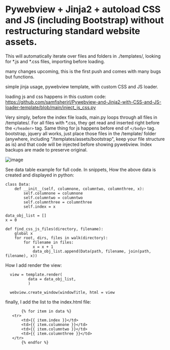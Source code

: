 # 
# Pywebview + Jinja2 + autoload CSS and JS (including Bootstrap) without restructuring standard website assets. 

 This will automatically iterate over files and folders in ./templates/, looking for *.js and *.css files, importing before loading. 


many changes upcoming, this is the first push and comes with many bugs but functions.  

simple jinja usage, pywebview template, with custom CSS and JS loader. 

loading js and css happens in this custom code: https://github.com/samfisherirl/Pywebview-and-Jinja2-with-CSS-and-JS-loader-template/blob/main/inject_js_css.py

Very simply, before the index file loads, main.py loops through all files in /templates/. For all files with  *.css, they get read and inserted right before the  `</header>` tag. Same thing for js happens before end of `</body>` tag. 
bootstrap, jquery all works, just place those files in the /template/ folder (anywhere, including "/templates/assets/bootstrap", keep your file structure as is) and that code will be injected before showing pywebview. Index backups are made to preserve original.

![image](https://user-images.githubusercontent.com/98753696/221055533-0f7fc5b9-58af-41db-9af6-39a8a9712ffc.png)

See data table example for full code. In snippets, How the above data is created and displayed in python:


    class Data:
        def __init__(self, columnone, columntwo, columnthree, x):
            self.columnone = columnone
            self.columntwo = columntwo
            self.columnthree = columnthree
            self.index = x

    data_obj_list = []
    x = 0

    def find_css_js_files(directory, filename):
        global x
        for root, dirs, files in walk(directory):
            for filename in files:
                x = x + 1
                data_obj_list.append(Data(path, filename, join(path, filename), x))


How I add render the view:

      view = template.render(
              data = data_obj_list,
              )
             
      webview.create_window(windowTitle, html = view
      
      
      
                      
finally, I add the list to the index.html file:
       <tbody>

           {% for item in data %}
       <tr>
           <td>{{ item.index }}</td>
           <td>{{ item.columnone }}</td>
           <td>{{ item.columntwo }}</td>
           <td>{{ item.columnthree }}</td>
       </tr>
           {% endfor %}
